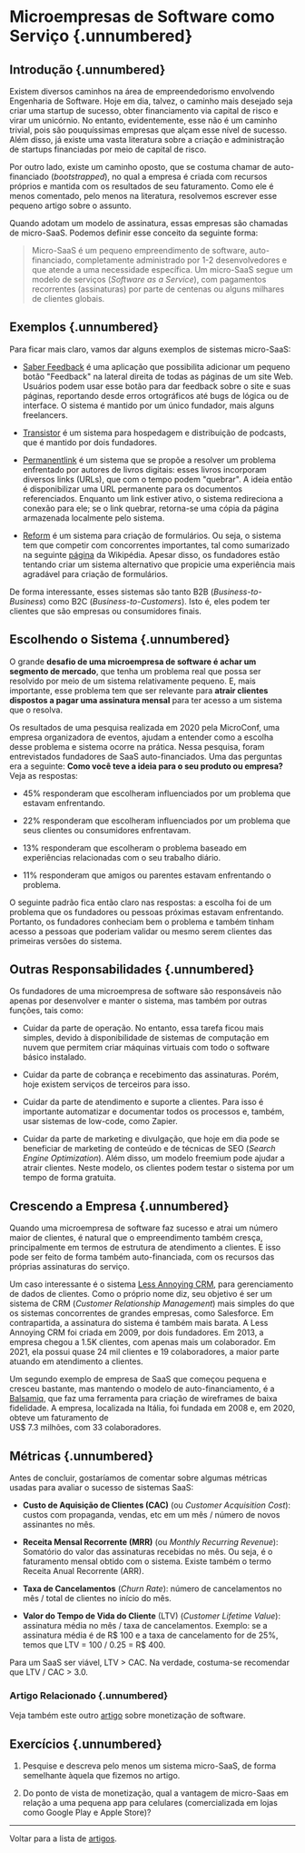 
# Microempresas de Software como Serviço {.unnumbered}

## Introdução {.unnumbered}

Existem diversos caminhos na área de empreendedorismo envolvendo Engenharia
de Software. Hoje em dia, talvez, o caminho mais desejado seja criar uma 
startup de sucesso, obter financiamento via capital de risco e virar um 
unicórnio. No entanto, evidentemente, esse não é um caminho trivial, pois 
são pouquíssimas empresas que alçam esse nível de sucesso. Além disso, 
já existe uma vasta literatura sobre a criação e administração de startups 
financiadas por meio de capital de risco.

Por outro lado, existe um caminho oposto, que se costuma chamar 
de auto-financiado (*bootstrapped*), no qual a empresa é criada com recursos
próprios e mantida com os resultados de seu faturamento. 
Como ele é menos comentado, pelo menos na literatura, resolvemos escrever esse 
pequeno artigo sobre o assunto.

Quando adotam um modelo de assinatura, essas empresas são chamadas 
de micro-SaaS. Podemos definir esse conceito da seguinte forma:

> Micro-SaaS é um pequeno empreendimento de software, 
> auto-financiado, completamente administrado por 1-2 desenvolvedores 
> e que atende a uma necessidade específica. 
> Um micro-SaaS segue um modelo de serviços (*Software as a Service*), 
> com pagamentos recorrentes (assinaturas) por parte
> de centenas ou alguns milhares de clientes globais.

## Exemplos {.unnumbered}

Para ficar mais claro, vamos dar alguns exemplos de sistemas micro-SaaS:

* [Saber Feedback](https://saberfeedback.com/) é uma aplicação que possibilita 
adicionar um pequeno botão "Feedback" na lateral direita de todas as páginas 
de um site Web. Usuários podem usar esse botão para dar feedback sobre o site 
e suas páginas, reportando desde erros ortográficos até bugs de lógica ou de 
interface. O sistema é mantido por um único fundador, mais alguns freelancers. 

* [Transistor](https://transistor.fm/) é um sistema para hospedagem e 
distribuição de podcasts, que é mantido por dois fundadores.

* [Permanentlink](https://permanent.link/) é um sistema que se propõe a resolver 
um problema enfrentado por autores de livros digitais: esses livros incorporam 
diversos links (URLs), que com o tempo podem "quebrar". A ideia então é 
disponibilizar uma URL permanente para os documentos referenciados. 
Enquanto um link estiver ativo, o sistema redireciona a conexão para ele; se o link 
quebrar, retorna-se uma cópia da página armazenada localmente pelo sistema. 

* [Reform](https://www.reform.app/) é um sistema para criação de formulários.
Ou seja, o sistema tem que competir com concorrentes importantes, tal como 
sumarizado na seguinte [página](Comparison_of_survey_software) da Wikipédia. 
Apesar disso, os fundadores estão tentando criar um sistema alternativo 
que propicie uma experiência mais agradável para criação de formulários.

De forma interessante, esses sistemas são tanto B2B (*Business-to-Business*) 
como B2C (*Business-to-Customers*). Isto é, eles podem ter clientes que são
empresas ou consumidores finais.

## Escolhendo o Sistema {.unnumbered}

O grande **desafio de uma microempresa de software é achar um 
segmento de mercado**, que tenha um problema real que possa ser 
resolvido por meio de um sistema relativamente pequeno. E, mais 
importante, esse problema tem que ser relevante para **atrair 
clientes dispostos a pagar uma assinatura mensal** para ter 
acesso a um sistema que o resolva. 

Os resultados de uma pesquisa realizada em 2020 pela MicroConf, 
uma empresa organizadora de  eventos, ajudam a entender 
como a escolha desse problema e sistema ocorre na prática. Nessa 
pesquisa, foram entrevistados fundadores de SaaS auto-financiados. 
Uma das perguntas era a seguinte: **Como você teve a ideia para 
o seu produto ou empresa?** 
Veja as respostas:

* 45% responderam que escolheram influenciados por um problema 
que estavam enfrentando.

* 22% responderam que escolheram influenciados por um problema 
que seus clientes ou consumidores enfrentavam.

* 13% responderam que escolheram o problema baseado em experiências 
relacionadas com o seu trabalho diário.

* 11% responderam que amigos ou parentes estavam enfrentando 
o problema.

O seguinte padrão fica então claro nas respostas: a escolha foi 
de um problema que os fundadores ou pessoas próximas estavam 
enfrentando. Portanto, os fundadores conheciam bem o problema
e também tinham acesso a pessoas que poderiam validar ou mesmo 
serem clientes das primeiras versões do sistema.

## Outras Responsabilidades {.unnumbered}

Os fundadores de uma microempresa de software são responsáveis 
não apenas por desenvolver e manter o sistema, mas também por outras 
funções, tais como:

* Cuidar da parte de operação. No entanto, essa tarefa ficou mais simples, 
devido à disponibilidade de sistemas de computação em nuvem que permitem 
criar máquinas virtuais com todo o software básico instalado.

* Cuidar da parte de cobrança e recebimento das assinaturas. Porém, hoje existem
serviços de terceiros para isso.

* Cuidar da parte de atendimento e suporte a clientes. Para isso é importante 
automatizar e documentar todos os processos e, também, usar sistemas de 
low-code, como Zapier.

* Cuidar da parte de marketing e divulgação, que hoje em dia pode se beneficiar 
de marketing de conteúdo e de técnicas de SEO (*Search Engine Optimization*). Além disso, um modelo freemium pode ajudar a atrair clientes. Neste modelo, os clientes podem testar o sistema por um tempo de forma gratuita.


## Crescendo a Empresa  {.unnumbered}

Quando uma microempresa de software faz sucesso e atrai um número maior de 
clientes, é natural que o empreendimento também cresça, principalmente em termos de estrutura de atendimento a clientes. E isso pode ser feito de forma também auto-financiada, com os recursos das próprias assinaturas do serviço.

Um caso interessante é o sistema 
[Less Annoying CRM](https://www.lessannoyingcrm.com), para gerenciamento de 
dados de clientes. Como o próprio nome diz, seu objetivo é ser um sistema de CRM 
(*Customer Relationship Management*) mais simples do que os sistemas concorrentes 
de grandes empresas, como Salesforce. Em contrapartida, a assinatura do sistema 
é também mais barata. A Less Annoying CRM foi criada em 2009, por dois fundadores. 
Em 2013, a empresa chegou a 1.5K clientes, com apenas mais um colaborador. 
Em 2021, ela possui quase 24 mil clientes e 19 colaboradores, a maior parte 
atuando em atendimento a clientes.

Um segundo exemplo de empresa de SaaS que começou pequena e cresceu 
bastante, mas mantendo o modelo de auto-financiamento, é a 
[Balsamiq](https://balsamiq.com), que faz uma ferramenta para criação de 
wireframes de baixa fidelidade. A empresa, localizada na Itália,
foi fundada em 2008 e, em 2020, obteve um faturamento de  
US$ 7.3 milhões, com 33 colaboradores.

## Métricas {.unnumbered}

Antes de concluir, gostaríamos de comentar sobre algumas métricas usadas 
para avaliar o sucesso de sistemas SaaS:

* **Custo de Aquisição de Clientes (CAC)** (ou *Customer Acquisition Cost*): 
custos com propaganda, vendas, etc em um mês / número de novos assinantes no mês.

* **Receita Mensal Recorrente (MRR)** (ou *Monthly Recurring Revenue*):
Somatório do valor das assinaturas recebidas no mês. Ou seja, é o faturamento
mensal obtido com o sistema. Existe também o termo Receita Anual Recorrente (ARR).

* **Taxa de Cancelamentos** (*Churn Rate*): número de cancelamentos no mês /
total de clientes no início do mês.

* **Valor do Tempo de Vida do Cliente** (LTV) (*Customer Lifetime Value*): 
assinatura média no mês / taxa de cancelamentos. Exemplo: se a assinatura
média é de R$ 100 e a taxa de cancelamento for de 25%, temos que LTV =
100 / 0.25 = R$ 400.

Para um SaaS ser viável, LTV > CAC. Na verdade,
costuma-se recomendar que LTV / CAC > 3.0.

### Artigo Relacionado {.unnumbered}

Veja também este outro [artigo](https://engsoftmoderna.info/artigos/como-monetizar.html) sobre monetização de software.

## Exercícios {.unnumbered}

1. Pesquise e descreva pelo menos um sistema micro-SaaS, de forma semelhante 
àquela que fizemos no artigo.

2. Do ponto de vista de monetização, qual a vantagem de micro-Saas em 
relação a uma pequena app para celulares (comercializada em lojas como 
Google Play e Apple Store)?


* * * 

Voltar para a lista de [artigos](./artigos.html).
